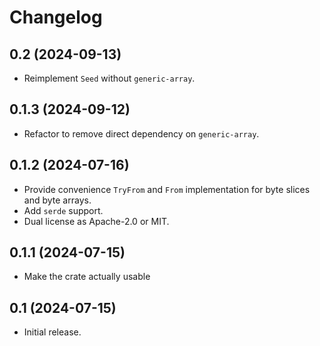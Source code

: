 # Changelog

## 0.2 (2024-09-13)

* Reimplement `Seed` without `generic-array`.

## 0.1.3 (2024-09-12)

* Refactor to remove direct dependency on `generic-array`.

## 0.1.2 (2024-07-16)

* Provide convenience `TryFrom` and `From` implementation for byte slices and byte arrays.
* Add `serde` support.
* Dual license as Apache-2.0 or MIT.

## 0.1.1 (2024-07-15)

* Make the crate actually usable

## 0.1 (2024-07-15)

* Initial release.
